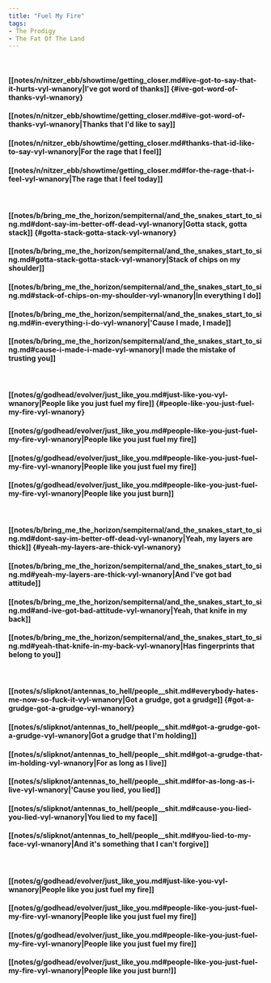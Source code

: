 ```yaml
---
title: "Fuel My Fire"
tags:
- The Prodigy
- The Fat Of The Land
---
```

&nbsp;
#### [[notes/n/nitzer_ebb/showtime/getting_closer.md#ive-got-to-say-that-it-hurts-vyl-wnanory|I've got word of thanks]] {#ive-got-word-of-thanks-vyl-wnanory}
#### [[notes/n/nitzer_ebb/showtime/getting_closer.md#ive-got-word-of-thanks-vyl-wnanory|Thanks that I'd like to say]]
#### [[notes/n/nitzer_ebb/showtime/getting_closer.md#thanks-that-id-like-to-say-vyl-wnanory|For the rage that I feel]]
#### [[notes/n/nitzer_ebb/showtime/getting_closer.md#for-the-rage-that-i-feel-vyl-wnanory|The rage that I feel today]]
&nbsp;
#### [[notes/b/bring_me_the_horizon/sempiternal/and_the_snakes_start_to_sing.md#dont-say-im-better-off-dead-vyl-wnanory|Gotta stack, gotta stack]] {#gotta-stack-gotta-stack-vyl-wnanory}
#### [[notes/b/bring_me_the_horizon/sempiternal/and_the_snakes_start_to_sing.md#gotta-stack-gotta-stack-vyl-wnanory|Stack of chips on my shoulder]]
#### [[notes/b/bring_me_the_horizon/sempiternal/and_the_snakes_start_to_sing.md#stack-of-chips-on-my-shoulder-vyl-wnanory|In everything I do]]
#### [[notes/b/bring_me_the_horizon/sempiternal/and_the_snakes_start_to_sing.md#in-everything-i-do-vyl-wnanory|'Cause I made, I made]]
#### [[notes/b/bring_me_the_horizon/sempiternal/and_the_snakes_start_to_sing.md#cause-i-made-i-made-vyl-wnanory|I made the mistake of trusting you]]
&nbsp;
#### [[notes/g/godhead/evolver/just_like_you.md#just-like-you-vyl-wnanory|People like you just fuel my fire]] {#people-like-you-just-fuel-my-fire-vyl-wnanory}
#### [[notes/g/godhead/evolver/just_like_you.md#people-like-you-just-fuel-my-fire-vyl-wnanory|People like you just fuel my fire]]
#### [[notes/g/godhead/evolver/just_like_you.md#people-like-you-just-fuel-my-fire-vyl-wnanory|People like you just fuel my fire]]
#### [[notes/g/godhead/evolver/just_like_you.md#people-like-you-just-fuel-my-fire-vyl-wnanory|People like you just burn]]
&nbsp;
#### [[notes/b/bring_me_the_horizon/sempiternal/and_the_snakes_start_to_sing.md#dont-say-im-better-off-dead-vyl-wnanory|Yeah, my layers are thick]] {#yeah-my-layers-are-thick-vyl-wnanory}
#### [[notes/b/bring_me_the_horizon/sempiternal/and_the_snakes_start_to_sing.md#yeah-my-layers-are-thick-vyl-wnanory|And I've got bad attitude]]
#### [[notes/b/bring_me_the_horizon/sempiternal/and_the_snakes_start_to_sing.md#and-ive-got-bad-attitude-vyl-wnanory|Yeah, that knife in my back]]
#### [[notes/b/bring_me_the_horizon/sempiternal/and_the_snakes_start_to_sing.md#yeah-that-knife-in-my-back-vyl-wnanory|Has fingerprints that belong to you]]
&nbsp;
#### [[notes/s/slipknot/antennas_to_hell/people__shit.md#everybody-hates-me-now-so-fuck-it-vyl-wnanory|Got a grudge, got a grudge]] {#got-a-grudge-got-a-grudge-vyl-wnanory}
#### [[notes/s/slipknot/antennas_to_hell/people__shit.md#got-a-grudge-got-a-grudge-vyl-wnanory|Got a grudge that I'm holding]]
#### [[notes/s/slipknot/antennas_to_hell/people__shit.md#got-a-grudge-that-im-holding-vyl-wnanory|For as long as I live]]
#### [[notes/s/slipknot/antennas_to_hell/people__shit.md#for-as-long-as-i-live-vyl-wnanory|'Cause you lied, you lied]]
#### [[notes/s/slipknot/antennas_to_hell/people__shit.md#cause-you-lied-you-lied-vyl-wnanory|You lied to my face]]
#### [[notes/s/slipknot/antennas_to_hell/people__shit.md#you-lied-to-my-face-vyl-wnanory|And it's something that I can't forgive]]
&nbsp;
#### [[notes/g/godhead/evolver/just_like_you.md#just-like-you-vyl-wnanory|People like you just fuel my fire]]
#### [[notes/g/godhead/evolver/just_like_you.md#people-like-you-just-fuel-my-fire-vyl-wnanory|People like you just fuel my fire]]
#### [[notes/g/godhead/evolver/just_like_you.md#people-like-you-just-fuel-my-fire-vyl-wnanory|People like you just fuel my fire]]
#### [[notes/g/godhead/evolver/just_like_you.md#people-like-you-just-fuel-my-fire-vyl-wnanory|People like you just burn!]]
